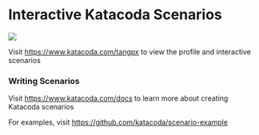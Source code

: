 # Interactive Katacoda Scenarios

[![](http://shields.katacoda.com/katacoda/tangpx/count.svg)](https://www.katacoda.com/tangpx "Get your profile on Katacoda.com")

Visit https://www.katacoda.com/tangpx to view the profile and interactive scenarios

### Writing Scenarios
Visit https://www.katacoda.com/docs to learn more about creating Katacoda scenarios

For examples, visit https://github.com/katacoda/scenario-example

